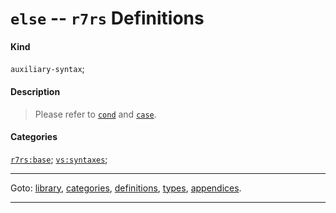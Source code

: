 

<a id='definition__r7rs__else'></a>

# `else` -- `r7rs` Definitions


#### Kind

`auxiliary-syntax`;


#### Description

> Please refer to [`cond`](../../r7rs/definitions/cond.md#definition__r7rs__cond) and [`case`](../../r7rs/definitions/case.md#definition__r7rs__case).


#### Categories

[`r7rs:base`](../../r7rs/categories/r7rs_3a_base.md#category__r7rs__r7rs_3a_base);
[`vs:syntaxes`](../../r7rs/categories/vs_3a_syntaxes.md#category__r7rs__vs_3a_syntaxes);

----

Goto: [library](../../r7rs/_index.md#library__r7rs), [categories](../../r7rs/categories/_index.md#toc__r7rs__categories), [definitions](../../r7rs/definitions/_index.md#toc__r7rs__definitions), [types](../../r7rs/types/_index.md#toc__r7rs__types), [appendices](../../r7rs/appendices/_index.md#toc__r7rs__appendices).

----

